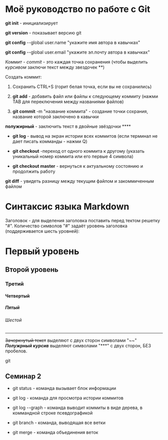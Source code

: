 # Моё руководство по работе с Git

**git init** - инициализирует

**git version** - показывает версию git

**git config** --global user.name "укажите имя автора в кавычках"

**git config** --global user.email "укажите эл.почту автора в кавычках"

*Коммит - commit* - это каждая точка сохранения (чтобы выделить *курсивом* заключи текст между звездочек **)

Создать коммит:

1. Сохранить CTRL+S (горит белая точка, если вы не сохранились)

2. **git add** - добавить файл или файлы к следующему коммиту (нажми TAB для переключения между названиями файлов)

3. **git commit** -m "название коммита" - создание точки сохрания, название которой заключено в кавычки

**полужирный** - заключить текст в двойные звёздочки ****

* **git log** - вывод на экран истории всех коммитов (если терминал не дает писать комманды - нажми Q)
* **git checkout** -переход от одного коммита к другому (указать уникальный номер коммита или его первые 4 символа)

* **git checkout master** - вернуться к актуальному состоянию и продолжить работу

**git diff** - увидеть разницу между текущим файлом и закоммиченным файлом

# Синтаксис языка Markdown

Заголовок - для выделения заголовка поставить перед тектом решетку "#". Количество символов "#" задаёт уровень заголовка (поддерживается шесть уровней):

# Первый уровень 

## Второй уровень

### Третий

#### Четвертый

##### Пятый 

###### Шестой

-----

~~Зачеркнутый текст~~ выделяют с двух сторон символами "~~"
 ***Полужрный курсив*** выделяют символами "***" с двух сторон, БЕЗ пробелов.

git

## Семинар 2

* git status - команда вызывает блок информации

* git log - команда для просмотра истории коммитов

* git log --graph - команда выводит коммиты в виде дерева, в коммандной строке псевдографикой

* git branch - команда, выводящая все ветки

* git merge - команда объединения веток

